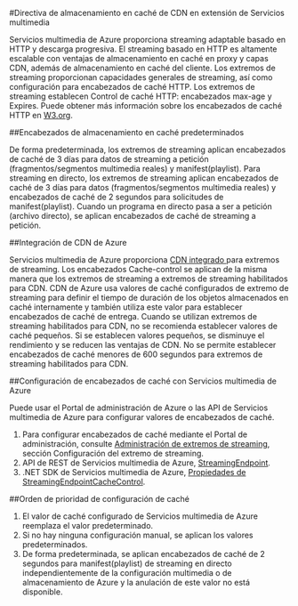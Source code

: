 <properties 
	pageTitle="Directiva de almacenamiento en caché de CDN en extensión de Servicios multimedia" 
	description="En este tema se proporciona información general sobre una directiva de almacenamiento en caché CDM en extensión de Servicios multimedia." 
	services="cdn" 
	documentationCenter=".NET" 
	authors="juliako" 
	manager="dwrede" 
	editor=""/>

<tags 
	ms.service="cdn" 
	ms.workload="tbd" 
	ms.tgt_pltfrm="na" 
	ms.devlang="na" 
	ms.topic="article" 
	ms.date="02/01/2016" 
	ms.author="juliako"/>

#Directiva de almacenamiento en caché de CDN en extensión de Servicios multimedia

Servicios multimedia de Azure proporciona streaming adaptable basado en HTTP y descarga progresiva. El streaming basado en HTTP es altamente escalable con ventajas de almacenamiento en caché en proxy y capas CDN, además de almacenamiento en caché del cliente. Los extremos de streaming proporcionan capacidades generales de streaming, así como configuración para encabezados de caché HTTP. Los extremos de streaming establecen Control de caché HTTP: encabezados max-age y Expires. Puede obtener más información sobre los encabezados de caché HTTP en [W3.org](http://www.w3.org/Protocols/rfc2616/rfc2616-sec13.html).

##Encabezados de almacenamiento en caché predeterminados

De forma predeterminada, los extremos de streaming aplican encabezados de caché de 3 días para datos de streaming a petición (fragmentos/segmentos multimedia reales) y manifest(playlist). Para streaming en directo, los extremos de streaming aplican encabezados de caché de 3 días para datos (fragmentos/segmentos multimedia reales) y encabezados de caché de 2 segundos para solicitudes de manifest(playlist). Cuando un programa en directo pasa a ser a petición (archivo directo), se aplican encabezados de caché de streaming a petición.

##Integración de CDN de Azure

Servicios multimedia de Azure proporciona [CDN integrado ](https://azure.microsoft.com/updates/azure-media-services-now-fully-integrated-with-azure-cdn/) para extremos de streaming. Los encabezados Cache-control se aplican de la misma manera que los extremos de streaming a extremos de streaming habilitados para CDN. CDN de Azure usa valores de caché configurados de extremo de streaming para definir el tiempo de duración de los objetos almacenados en caché internamente y también utiliza este valor para establecer encabezados de caché de entrega. Cuando se utilizan extremos de streaming habilitados para CDN, no se recomienda establecer valores de caché pequeños. Si se establecen valores pequeños, se disminuye el rendimiento y se reducen las ventajas de CDN. No se permite establecer encabezados de caché menores de 600 segundos para extremos de streaming habilitados para CDN.

##Configuración de encabezados de caché con Servicios multimedia de Azure

Puede usar el Portal de administración de Azure o las API de Servicios multimedia de Azure para configurar valores de encabezados de caché.

1. Para configurar encabezados de caché mediante el Portal de administración, consulte [Administración de extremos de streaming](../media-services-manage-origins.md), sección Configuración del extremo de streaming.
2. API de REST de Servicios multimedia de Azure, [StreamingEndpoint](https://msdn.microsoft.com/library/azure/dn783468.aspx#StreamingEndpointCacheControl).
3. .NET SDK de Servicios multimedia de Azure, [Propiedades de StreamingEndpointCacheControl](http://go.microsoft.com/fwlink/?LinkId=615302).

##Orden de prioridad de configuración de caché

1. El valor de caché configurado de Servicios multimedia de Azure reemplaza el valor predeterminado.
2. Si no hay ninguna configuración manual, se aplican los valores predeterminados.
3. De forma predeterminada, se aplican encabezados de caché de 2 segundos para manifest(playlist) de streaming en directo independientemente de la configuración multimedia o de almacenamiento de Azure y la anulación de este valor no está disponible.
 

<!---HONumber=AcomDC_0204_2016-->